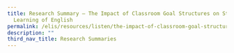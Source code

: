 ```yaml
---
title: Research Summary ― The Impact of Classroom Goal Structures on Students’
  Learning of English
permalink: /elis/resources/listen/the-impact-of-classroom-goal-structures-on-students-learning-of-english/
description: ""
third_nav_title: Research Summaries
---
```


